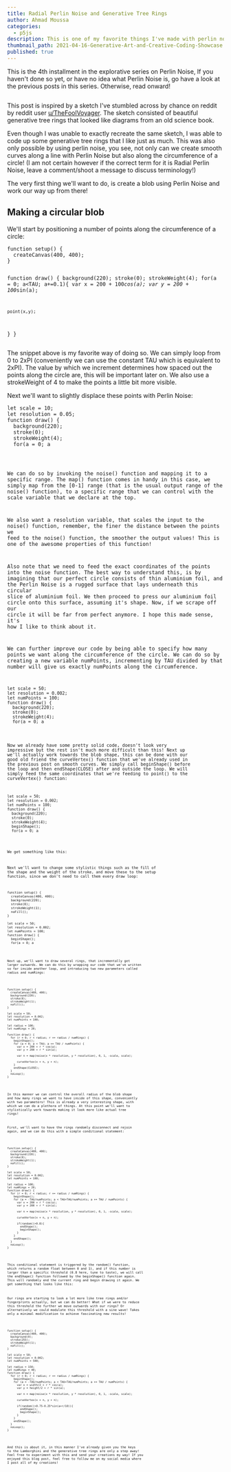```yaml
---
title: Radial Perlin Noise and Generative Tree Rings
author: Ahmad Moussa
categories:
  - p5js
description: This is one of my favorite things I've made with perlin noise so far, generative tree rings.
thumbnail_path: 2021-04-16-Generative-Art-and-Creative-Coding-Showcase.png
published: true
---
```


This is the 4th installment in the explorative series on Perlin Noise, If you haven't done so yet, or have no idea what Perlin Noise is, go have a look at the previous posts in this series. Otherwise, read onward!

<span class="image fit"><img src="https://gorillasun.de/assets/images/2021-06-25-Radial-Perlin-Noise-and-Generative-Tree-Rings/treerings.png" alt="" /></span>


This post is inspired by a sketch I've stumbled across by chance on reddit by reddit user <a href='https://www.reddit.com/user/TheFoolVoyager/'>u/TheFoolVoyager</a>. The sketch consisted of beautiful generative tree rings that looked like diagrams from an old science book.

Even though I was unable to exactly recreate the same sketch, I was able to code up some generative tree rings that I like just as much. This was also only possible by using perlin noise, you see, not only can we create smooth curves along a line with Perlin Noise but also along the circumference of a circle! (I am not certain however if the correct term for it is Radial Perlin Noise, leave a comment/shoot a message to discuss terminology!)

The very first thing we'll want to do, is create a blob using Perlin Noise and work our way up from there!

<h2>Making a circular blob</h2>
We'll start by positioning a number of points along the circumference of a circle:
<pre><code>function setup() {
  createCanvas(400, 400);
}

function draw() {
  background(220);
  stroke(0);
  strokeWeight(4);
  for(a = 0; a<TAU; a+=0.1){
    var x = 200 + 100*cos(a);
    var y = 200 + 100*sin(a);

    point(x,y);
  }
}
</code></pre>

The snippet above is my favorite way of doing so. We can simply loop from 0 to 2xPI (conveniently we can use the constant TAU which is equivalent to 2xPI). The value by which we increment determines how spaced out the points along the circle are, this will be important later on. We also use a strokeWeight of 4 to make the points a little bit more visible.

Next we'll want to slightly displace these points with Perlin Noise:
<pre><code>let scale = 10;
let resolution = 0.05;
function draw() {
  background(220);
  stroke(0);
  strokeWeight(4);
  for(a = 0; a<TAU; a+=0.1){
    var x = 200 + 100*cos(a);
    var y = 200 + 100*sin(a);

    var n = map(noise(x*resolution, y*resolution), 0, 1, -scale, scale)

    point(x+n,y+n);
  }
}
</code></pre>
We can do so by invoking the noise() function and mapping it to a specific range. The map() function comes in handy in this case, we simply map from the [0-1] range (that is the usual output range of the noise() function), to a specific range that we can control with the scale variable that we declare at the top.

We also want a resolution variable, that scales the input to the noise() function, remember, the finer the distance between the points we feed to the noise() function, the smoother the output values! This is one of the awesome properties of this function!

Also note that we need to feed the exact coordinates of the points into the noise function. The best way to understand this, is by imagining that our perfect circle consists of thin aluminium foil, and the Perlin Noise is a rugged surface that lays underneath this circular slice of aluminium foil. We then proceed to press our aluminium foil circle onto this surface, assuming it's shape. Now, if we scrape off our circle it will be far from perfect anymore. I hope this made sense, it's how I like to think about it.

We can further improve our code by being able to specify how many points we want along the circumference of the circle. We can do so by creating a new variable numPoints, incrementing by TAU divided by that number will give us exactly numPoints along the circumference.

<pre><code>let scale = 50;
let resolution = 0.002;
let numPoints = 100;
function draw() {
  background(220);
  stroke(0);
  strokeWeight(4);
  for(a = 0; a<TAU; a+=TAU/numPoints){
    var x = 200 + 100*cos(a);
    var y = 200 + 100*sin(a);

    var n = map(noise(x*resolution,y*resolution), 0, 1, -scale,scale)

    point(x+n,y+n);
  }
}
</code></pre>

Now we already have some pretty solid code, doesn't look very impressive but the rest isn't much more difficult than this! Next up we'll actually work towards the blob shape, this can be done with our good old friend the curveVertex() function that we've already used in the previous post on smooth curves. We simply call beginShape() before the loop and then endShape(CLOSE) after and outside the loop. We will simply feed the same coordinates that we're feeding to point() to the curveVertex() function:

<pre><code>let scale = 50;
let resolution = 0.002;
let numPoints = 100;
function draw() {
  background(220);
  stroke(0);
  strokeWeight(4);
  beginShape();
  for(a = 0; a<TAU; a+=TAU/numPoints){
    var x = 200 + 100*cos(a);
    var y = 200 + 100*sin(a);

    var n = map(noise(x*resolution, y*resolution), 0, 1, -scale, scale)

    // point(x+n, y+n);
    curveVertex(x+n, y+n);
  }
  endShape(CLOSE);
}
</code></pre>

We get something like this:

Next we'll want to change some stylistic things such as the fill of the shape and the weight of the stroke, and move these to the setup function, since we don't need to call them every draw loop:

<pre><code>function setup() {
  createCanvas(400, 400);
  background(220);
  stroke(0);
  strokeWeight(1);
  noFill();
}

let scale = 50;
let resolution = 0.002;
let numPoints = 100;
function draw() {
  beginShape();
  for(a = 0; a<TAU; a+=TAU/numPoints){
    var x = 200 + 100*cos(a);
    var y = 200 + 100*sin(a);

    var n = map(noise(x*resolution, y*resolution), 0, 1, -scale, scale)

    curveVertex(x+n, y+n);
  }
  endShape(CLOSE);
  noLoop();
}
</code></pre>

Next up, we'll want to draw several rings, that incrementally get larger outwards. We can do this by wrapping our code that we've written so far inside another loop, and introducing two new parameters called radius and numRings:

<pre><code>
function setup() {
  createCanvas(400, 400);
  background(220);
  stroke(0);
  strokeWeight(1);
  noFill();
}

let scale = 50;
let resolution = 0.002;
let numPoints = 100;

let radius = 100;
let numRings = 20;

function draw() {
  for (r = 0; r < radius; r += radius / numRings) {
    beginShape();
    for (a = 0; a < TAU; a += TAU / numPoints) {
      var x = 200 + r * cos(a);
      var y = 200 + r * sin(a);

      var n = map(noise(x * resolution, y * resolution), 0, 1, -scale, scale);

      curveVertex(x + n, y + n);
    }
    endShape(CLOSE);
  }
  noLoop();
}
</code></pre>

In this manner we can control the overall radius of the blob shape and how many rings we want to have inside of this shape, conveniently with two parameters! This is already a very interesting shape, with which we can do a plethora of things. At this point we'll want to stylistically work towards making it look more like actual tree rings!

First, we'll want to have the rings randomly disconnect and rejoin again, and we can do this with a simple conditional statement:

<pre><code>
function setup() {
  createCanvas(400, 400);
  background(220);
  stroke(0);
  strokeWeight(1);
  noFill();
}

let scale = 50;
let resolution = 0.002;
let numPoints = 100;

let radius = 100;
let numRings = 20;
function draw() {
  for (r = 0; r < radius; r += radius / numRings) {
    beginShape();
    for (a = -TAU/numPoints; a < TAU+TAU/numPoints; a += TAU / numPoints) {
      var x = 200 + r * cos(a);
      var y = 200 + r * sin(a);

      var n = map(noise(x * resolution, y * resolution), 0, 1, -scale, scale);

      curveVertex(x + n, y + n);

      if(random()>0.8){
        endShape();
        beginShape();
      }
    }
    endShape();
  }
  noLoop();
}
</code></pre>

This conditional statement is triggered by the random() function, which returns a random float between 0 and 1), and if this number is larger than a specific threshold (0.8 here, tune to taste), we will call the endShape() function followed by the beginShape() function again. This will randomly end the current ring and begin drawing it again. We get something that looks like this:

Our rings are starting to look a lot more like tree rings and/or fingerprints actually, but we can do better! What if we were to reduce this threshold the further we move outwards with our rings? Or alternatively we could modulate this threshold with a sine wave! Takes only a minimal modification to achieve fascinating new results!
<pre><code>
function setup() {
  createCanvas(400, 400);
  background(0);
  stroke(255);
  strokeWeight(1);
  noFill();
}

let scale = 50;
let resolution = 0.002;
let numPoints = 500;

let radius = 150;
let numRings = 40;
function draw() {
  for (r = 0; r < radius; r += radius / numRings) {
    beginShape();
    for (a = -TAU/numPoints; a < TAU+TAU/numPoints; a += TAU / numPoints) {
      var x = width/2 + r * cos(a);
      var y = height/2 + r * sin(a);

      var n = map(noise(x * resolution, y * resolution), 0, 1, -scale, scale);

      curveVertex(x + n, y + n);

      if(random()>0.75-0.25*sin(a+r/10)){
        endShape();
        beginShape();
      }
    }
    endShape();
  }
  noLoop();
}
</code></pre>

And this is about it, in this manner I've already given you the keys to the Lamborghini and the generative tree rings are only a step away! Feel free to experiment with this and send your creations my way! If you enjoyed this blog post, feel free to follow me on my social media where I post all of my creations!
